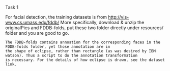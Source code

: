 Task 1

For facial detection, the training datasets is from http://vis-www.cs.umass.edu/fddb/
    More specifically, download & unzip the originalPics and FDDB-folds, put these two folder directly under resources/
    folder and you are good to go.

    The FDDB-folds contains annoation for the corresponding faces in the FDDB-folds folder, yet those annotation are in
    the shape of eclipse, rather than rectangle (as was desired by IBM watson). Thus a script to do the annotation transformation
    is necessary. For the details of how eclipse is drawn, see the dataset link.